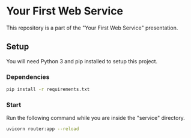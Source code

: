 # Your First Web Service

This repository is a part of the "Your First Web Service" presentation.

## Setup

You will need Python 3 and pip installed to setup this project.

###

### Dependencies

```bash
pip install -r requirements.txt
```

### Start
Run the following command while you are inside the "service" directory.
```bash
uvicorn router:app --reload
```
